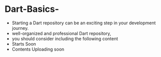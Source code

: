 # Dart-Basics-

*   Starting a Dart repository can be an exciting step in your development journey. 
*   well-organized and professional Dart repository,
*   you should consider including the following content
*    Starts Soon 
*  Contents Uploading soon
